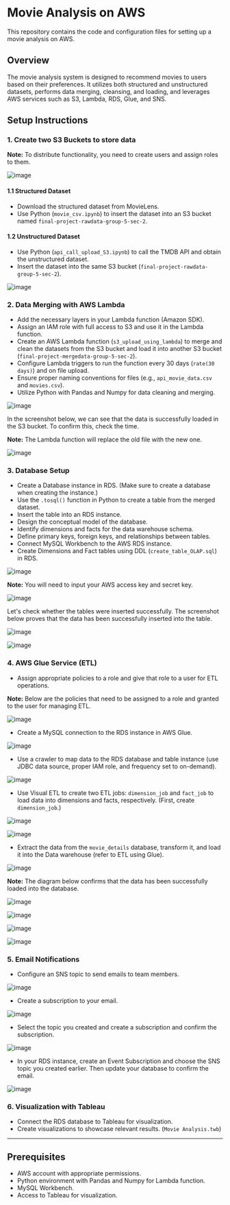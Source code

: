 # Movie Analysis on AWS

This repository contains the code and configuration files for setting up a movie analysis on AWS.

## Overview

The movie analysis system is designed to recommend movies to users based on their preferences. It utilizes both structured and unstructured datasets, performs data merging, cleansing, and loading, and leverages AWS services such as S3, Lambda, RDS, Glue, and SNS.

## Setup Instructions

### 1. Create two S3 Buckets to store data

**Note:** To distribute functionality, you need to create users and assign roles to them.

![image](https://github.com/nikkirastogi/Exploratory-Data-Analysis-Using-Matplotlib-Seaborn/assets/146681122/95bacfa2-04c1-4468-811a-fb21dccbfdf7)

#### 1.1 Structured Dataset

- Download the structured dataset from MovieLens.
- Use Python (`movie_csv.ipynb`) to insert the dataset into an S3 bucket named `final-project-rawdata-group-5-sec-2`.

#### 1.2 Unstructured Dataset

- Use Python (`api_call_upload_S3.ipynb`) to call the TMDB API and obtain the unstructured dataset.
- Insert the dataset into the same S3 bucket (`final-project-rawdata-group-5-sec-2`).

![image](https://github.com/nikkirastogi/Exploratory-Data-Analysis-Using-Matplotlib-Seaborn/assets/146681122/2ad31613-4e5f-4624-a033-cffeee9dde02)

### 2. Data Merging with AWS Lambda

- Add the necessary layers in your Lambda function (Amazon SDK).
- Assign an IAM role with full access to S3 and use it in the Lambda function.
- Create an AWS Lambda function (`s3_upload_using_lambda`) to merge and clean the datasets from the S3 bucket and load it into another S3 bucket (`final-project-mergedata-group-5-sec-2`).
- Configure Lambda triggers to run the function every 30 days (`rate(30 days)`) and on file upload.
- Ensure proper naming conventions for files (e.g., `api_movie_data.csv` and `movies.csv`).
- Utilize Python with Pandas and Numpy for data cleaning and merging.

![image](https://github.com/nikkirastogi/Exploratory-Data-Analysis-Using-Matplotlib-Seaborn/assets/146681122/657b5afd-3afc-4ea1-bd54-6368b5ec4333)

In the screenshot below, we can see that the data is successfully loaded in the S3 bucket. To confirm this, check the time.

**Note:** The Lambda function will replace the old file with the new one.

![image](https://github.com/nikkirastogi/Exploratory-Data-Analysis-Using-Matplotlib-Seaborn/assets/146681122/caca4c8f-2591-40be-b639-0d79c1b06652)

### 3. Database Setup

- Create a Database instance in RDS. (Make sure to create a database when creating the instance.)
- Use the `.tosql()` function in Python to create a table from the merged dataset.
- Insert the table into an RDS instance.
- Design the conceptual model of the database.
- Identify dimensions and facts for the data warehouse schema.
- Define primary keys, foreign keys, and relationships between tables.
- Connect MySQL Workbench to the AWS RDS instance.
- Create Dimensions and Fact tables using DDL (`create_table_OLAP.sql`) in RDS.

![image](https://github.com/nikkirastogi/Exploratory-Data-Analysis-Using-Matplotlib-Seaborn/assets/146681122/9799c7f2-26f7-428e-9f15-a449b29c4516)

**Note:** You will need to input your AWS access key and secret key.

![image](https://github.com/nikkirastogi/Exploratory-Data-Analysis-Using-Matplotlib-Seaborn/assets/146681122/6f574c39-a5e2-4b21-8d16-f265c3cf006b)

Let's check whether the tables were inserted successfully. The screenshot below proves that the data has been successfully inserted into the table.

![image](https://github.com/nikkirastogi/Exploratory-Data-Analysis-Using-Matplotlib-Seaborn/assets/146681122/6a79f2ad-38ec-4935-ab68-45c9ce93714d)

![image](https://github.com/nikkirastogi/Exploratory-Data-Analysis-Using-Matplotlib-Seaborn/assets/146681122/c8b02a5c-8a60-48da-b5cb-0ca62ed81c17)

### 4. AWS Glue Service (ETL)

- Assign appropriate policies to a role and give that role to a user for ETL operations.

**Note:** Below are the policies that need to be assigned to a role and granted to the user for managing ETL.

![image](https://github.com/nikkirastogi/Exploratory-Data-Analysis-Using-Matplotlib-Seaborn/assets/146681122/868e8558-d7d9-47c3-8439-8ee86ae000ab)

- Create a MySQL connection to the RDS instance in AWS Glue.

![image](https://github.com/nikkirastogi/Exploratory-Data-Analysis-Using-Matplotlib-Seaborn/assets/146681122/8293faab-91e5-4693-9eb0-8458f1c59b48)

- Use a crawler to map data to the RDS database and table instance (use JDBC data source, proper IAM role, and frequency set to on-demand).

![image](https://github.com/nikkirastogi/Exploratory-Data-Analysis-Using-Matplotlib-Seaborn/assets/146681122/180cdace-c76b-4750-8f87-051e416ecc2b)

- Use Visual ETL to create two ETL jobs: `dimension_job` and `fact_job` to load data into dimensions and facts, respectively. (First, create `dimension_job`.)

![image](https://github.com/nikkirastogi/Exploratory-Data-Analysis-Using-Matplotlib-Seaborn/assets/146681122/7b2e1b42-4ce8-4cab-80e5-4924afeebf34)

![image](https://github.com/nikkirastogi/Exploratory-Data-Analysis-Using-Matplotlib-Seaborn/assets/146681122/01ee4e28-1cf2-4d98-a6a9-f03db6e98ba9)

- Extract the data from the `movie_details` database, transform it, and load it into the Data warehouse (refer to ETL using Glue).

![image](https://github.com/nikkirastogi/Exploratory-Data-Analysis-Using-Matplotlib-Seaborn/assets/146681122/ef3138f0-35ad-43e9-be23-fb669787ab20)

**Note:** The diagram below confirms that the data has been successfully loaded into the database.

![image](https://github.com/nikkirastogi/Exploratory-Data-Analysis-Using-Matplotlib-Seaborn/assets/146681122/19756b11-7956-47e4-b970-e6fab4d0c0e2)

![image](https://github.com/nikkirastogi/Exploratory-Data-Analysis-Using-Matplotlib-Seaborn/assets/146681122/db76f3cc-3730-476e-bcc3-8bae4a4af2c1)

![image](https://github.com/nikkirastogi/Exploratory-Data-Analysis-Using-Matplotlib-Seaborn/assets/146681122/5cc43455-3cf7-4c85-bd44-40a8b4f7b028)

![image](https://github.com/nikkirastogi/Exploratory-Data-Analysis-Using-Matplotlib-Seaborn/assets/146681122/9ad1fa39-b85d-4472-9f1a-4d9fd49f7cfe)

### 5. Email Notifications

- Configure an SNS topic to send emails to team members.

![image](https://github.com/nikkirastogi/Exploratory-Data-Analysis-Using-Matplotlib-Seaborn/assets/146681122/20f52ae9-5316-4462-9839-0e81ef3a12f6)

- Create a subscription to your email.

![image](https://github.com/nikkirastogi/Exploratory-Data-Analysis-Using-Matplotlib-Seaborn/assets/146681122/3803002d-4639-4de1-9678-2fca53069e61)

- Select the topic you created and create a subscription and confirm the subscription.

![image](https://github.com/nikkirastogi/Exploratory-Data-Analysis-Using-Matplotlib-Seaborn/assets/146681122/bf9d4913-8328-452b-90e4-8a21569e6bb9)

- In your RDS instance, create an Event Subscription and choose the SNS topic you created earlier. Then update your database to confirm the email.

![image](https://github.com/nikkirastogi/Exploratory-Data-Analysis-Using-Matplotlib-Seaborn/assets/146681122/1a4b7e93-e980-49d1-8809-ae2e164f3686)

### 6. Visualization with Tableau

- Connect the RDS database to Tableau for visualization.
- Create visualizations to showcase relevant results. (`Movie Analysis.twb`)

---

## Prerequisites

- AWS account with appropriate permissions.
- Python environment with Pandas and Numpy for Lambda function.
- MySQL Workbench.
- Access to Tableau for visualization.
